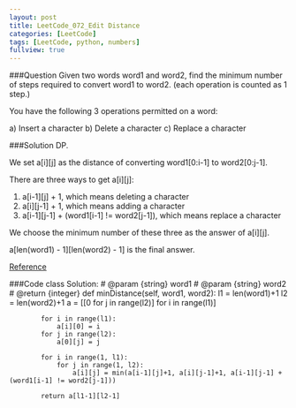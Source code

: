 ```yaml
---
layout: post
title: LeetCode_072_Edit Distance
categories: [LeetCode]
tags: [LeetCode, python, numbers]
fullview: true
---
```

###Question
Given two words word1 and word2, find the minimum number of steps required to convert word1 to word2. (each operation is counted as 1 step.)

You have the following 3 operations permitted on a word:

a) Insert a character
b) Delete a character
c) Replace a character

###Solution
DP.

We set a[i][j] as the distance of converting word1[0:i-1] to word2[0:j-1].

There are three ways to get a[i][j]:

1. a[i-1][j] + 1, which means deleting a character
2. a[i][j-1] + 1, which means adding a character
3. a[i-1][j-1] + (word1[i-1] != word2[j-1]), which means replace a character

We choose the minimum number of these three as the answer of a[i][j].

a[len(word1) - 1][len(word2) - 1] is the final answer.

[Reference](http://www.cnblogs.com/lihaozy/archive/2012/12/31/2840152.html)

###Code
	class Solution:
		# @param {string} word1
		# @param {string} word2
		# @return {integer}
		def minDistance(self, word1, word2):
			l1 = len(word1)+1
			l2 = len(word2)+1
			a = [[0 for j in range(l2)] for i in range(l1)]

			for i in range(l1):
				a[i][0] = i
			for j in range(l2):
				a[0][j] = j

			for i in range(1, l1):
				for j in range(1, l2):
					a[i][j] = min(a[i-1][j]+1, a[i][j-1]+1, a[i-1][j-1] + (word1[i-1] != word2[j-1]))

			return a[l1-1][l2-1]